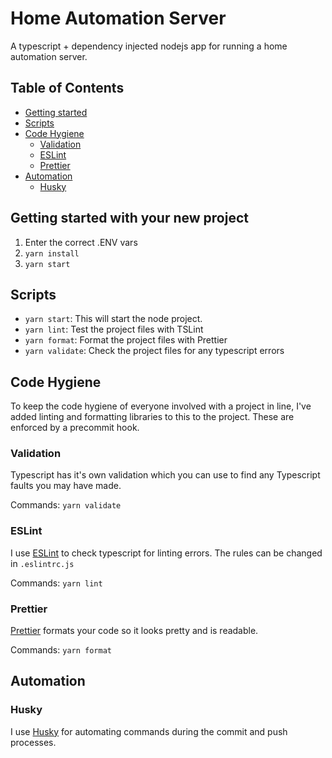 # Home Automation Server

A typescript + dependency injected nodejs app for running a home automation server.

## Table of Contents

- [Getting started](#getting-started-with-your-new-project)
- [Scripts](#scripts)
- [Code Hygiene](#code-hygiene)
  - [Validation](#validation)
  - [ESLint](#eslint)
  - [Prettier](#prettier)
- [Automation](#Automation)
  - [Husky](#husky)

## Getting started with your new project

1. Enter the correct .ENV vars
2. `yarn install`
3. `yarn start`

## Scripts

- `yarn start`: This will start the node project.
- `yarn lint`: Test the project files with TSLint
- `yarn format`: Format the project files with Prettier
- `yarn validate`: Check the project files for any typescript errors

## Code Hygiene

To keep the code hygiene of everyone involved with a project in line, I've added linting and formatting libraries to this to the project. These are enforced by a precommit hook.

### Validation

Typescript has it's own validation which you can use to find any Typescript faults you may have made.

Commands:
`yarn validate`

### ESLint

I use [ESLint](https://eslint.org/) to check typescript for linting errors.
The rules can be changed in `.eslintrc.js`

Commands:
`yarn lint`

### Prettier

[Prettier](https://prettier.io/) formats your code so it looks pretty and is readable.

Commands:
`yarn format`

## Automation

### Husky

I use [Husky](https://github.com/typicode/husky#readme) for automating commands during the commit and push processes.

